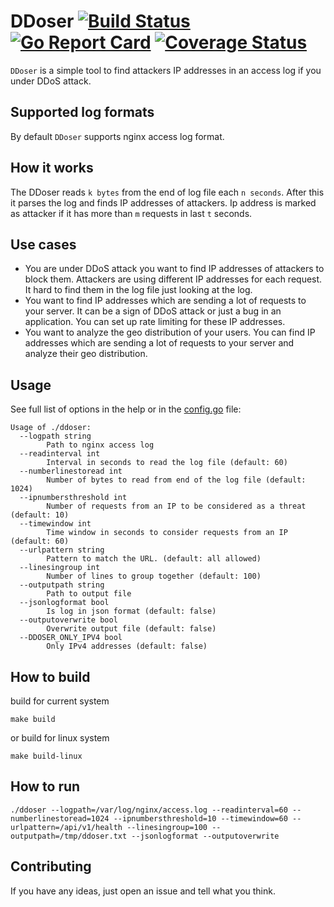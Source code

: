 # DDoser [![Build Status](https://github.com/komandakycto/ddoser/workflows/build/badge.svg)](https://github.com/komandakycto/ddoser/actions) [![Go Report Card](https://goreportcard.com/badge/github.com/komandakycto/ddoser)](https://goreportcard.com/report/github.com/komandakycto/ddoser) [![Coverage Status](https://coveralls.io/repos/github/komandakycto/ddoser/badge.svg?branch=master)](https://coveralls.io/github/komandakycto/ddoser?branch=master)

`DDoser` is a simple tool to find attackers IP addresses in an access log if you under DDoS attack.

## Supported log formats

By default `DDoser` supports nginx access log format.

## How it works

The DDoser reads `k bytes` from the end of log file each `n seconds`. After this it parses the log and finds IP
addresses of attackers.
Ip address is marked as attacker if it has more than `m` requests in last `t` seconds.

## Use cases

* You are under DDoS attack you want to find IP addresses of attackers to block them. Attackers are using
  different IP addresses for each request. It hard to find them in the log file just looking at the log.
* You want to find IP addresses which are sending a lot of requests to your server. It can be a sign of
  DDoS attack or just a bug in an application. You can set up rate limiting for these IP addresses.
* You want to analyze the geo distribution of your users. You can find IP addresses which are sending a lot of
  requests to your server and analyze their geo distribution.

## Usage

See full list of options in the help or in
the [config.go](https://github.com/komandakycto/ddoser/blob/master/app/config.go) file:

```
Usage of ./ddoser:
  --logpath string
    	Path to nginx access log
  --readinterval int
    	Interval in seconds to read the log file (default: 60)
  --numberlinestoread int
    	Number of bytes to read from end of the log file (default: 1024)
  --ipnumbersthreshold int
    	Number of requests from an IP to be considered as a threat (default: 10)
  --timewindow int
    	Time window in seconds to consider requests from an IP (default: 60)
  --urlpattern string
    	Pattern to match the URL. (default: all allowed)
  --linesingroup int  	
        Number of lines to group together (default: 100) 
  --outputpath string
    	Path to output file   
  --jsonlogformat bool
    	Is log in json format (default: false) 
  --outputoverwrite bool
    	Overwrite output file (default: false)   
  --DDOSER_ONLY_IPV4 bool
    	Only IPv4 addresses (default: false)  	
```

## How to build

build for current system

```
make build
```

or build for linux system

```
make build-linux
```

## How to run

```
./ddoser --logpath=/var/log/nginx/access.log --readinterval=60 --numberlinestoread=1024 --ipnumbersthreshold=10 --timewindow=60 --urlpattern=/api/v1/health --linesingroup=100 --outputpath=/tmp/ddoser.txt --jsonlogformat --outputoverwrite
```

## Contributing

If you have any ideas, just open an issue and tell what you think.